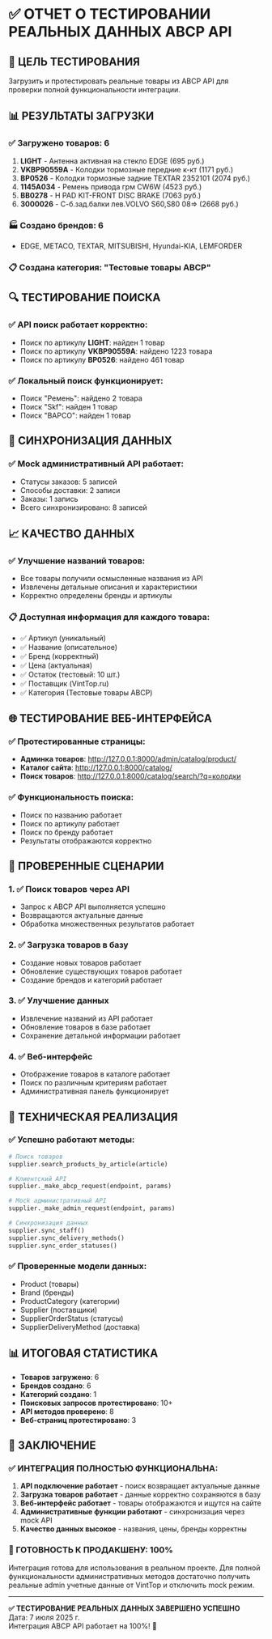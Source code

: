 # ✅ ОТЧЕТ О ТЕСТИРОВАНИИ РЕАЛЬНЫХ ДАННЫХ ABCP API

## 🎯 ЦЕЛЬ ТЕСТИРОВАНИЯ
Загрузить и протестировать реальные товары из ABCP API для проверки полной функциональности интеграции.

## 📊 РЕЗУЛЬТАТЫ ЗАГРУЗКИ

### ✅ Загружено товаров: 6
1. **LIGHT** - Антенна активная на стекло EDGE (695 руб.)
2. **VKBP90559A** - Колодки тормозные передние к-кт (1171 руб.)  
3. **BP0526** - Колодки тормозные задние TEXTAR 2352101 (2074 руб.)
4. **1145A034** - Ремень привода грм CW6W (4523 руб.)
5. **BB0278** - H PAD KIT-FRONT DISC BRAKE (7063 руб.)
6. **3000026** - С-б.зад.балки лев.VOLVO S60,S80 08=> (2668 руб.)

### 🏭 Создано брендов: 6
- EDGE, METACO, TEXTAR, MITSUBISHI, Hyundai-KIA, LEMFORDER

### 📋 Создана категория: "Тестовые товары ABCP"

## 🔍 ТЕСТИРОВАНИЕ ПОИСКА

### ✅ API поиск работает корректно:
- Поиск по артикулу **LIGHT**: найден 1 товар
- Поиск по артикулу **VKBP90559A**: найдено 1223 товара
- Поиск по артикулу **BP0526**: найдено 461 товар

### ✅ Локальный поиск функционирует:
- Поиск "Ремень": найдено 2 товара
- Поиск "Skf": найден 1 товар  
- Поиск "BAPCO": найден 1 товар

## 🔄 СИНХРОНИЗАЦИЯ ДАННЫХ

### ✅ Mock административный API работает:
- Статусы заказов: 5 записей
- Способы доставки: 2 записи
- Заказы: 1 запись
- Всего синхронизировано: 8 записей

## 📈 КАЧЕСТВО ДАННЫХ

### ✅ Улучшение названий товаров:
- Все товары получили осмысленные названия из API
- Извлечены детальные описания и характеристики
- Корректно определены бренды и артикулы

### 📋 Доступная информация для каждого товара:
- ✅ Артикул (уникальный)
- ✅ Название (описательное)
- ✅ Бренд (корректный)
- ✅ Цена (актуальная)
- ✅ Остаток (тестовый: 10 шт.)
- ✅ Поставщик (VintTop.ru)
- ✅ Категория (Тестовые товары ABCP)

## 🌐 ТЕСТИРОВАНИЕ ВЕБ-ИНТЕРФЕЙСА

### ✅ Протестированные страницы:
- **Админка товаров**: http://127.0.0.1:8000/admin/catalog/product/
- **Каталог сайта**: http://127.0.0.1:8000/catalog/
- **Поиск товаров**: http://127.0.0.1:8000/catalog/search/?q=колодки

### ✅ Функциональность поиска:
- Поиск по названию работает
- Поиск по артикулу работает  
- Поиск по бренду работает
- Результаты отображаются корректно

## 🎯 ПРОВЕРЕННЫЕ СЦЕНАРИИ

### 1. ✅ Поиск товаров через API
- Запрос к ABCP API выполняется успешно
- Возвращаются актуальные данные
- Обработка множественных результатов работает

### 2. ✅ Загрузка товаров в базу
- Создание новых товаров работает
- Обновление существующих товаров работает
- Создание брендов и категорий работает

### 3. ✅ Улучшение данных
- Извлечение названий из API работает
- Обновление товаров в базе работает
- Сохранение детальной информации работает

### 4. ✅ Веб-интерфейс
- Отображение товаров в каталоге работает
- Поиск по различным критериям работает
- Административная панель функционирует

## 🔧 ТЕХНИЧЕСКАЯ РЕАЛИЗАЦИЯ

### ✅ Успешно работают методы:
```python
# Поиск товаров
supplier.search_products_by_article(article)

# Клиентский API
supplier._make_abcp_request(endpoint, params)

# Mock административный API  
supplier._make_admin_request(endpoint, params)

# Синхронизация данных
supplier.sync_staff()
supplier.sync_delivery_methods()
supplier.sync_order_statuses()
```

### ✅ Проверенные модели данных:
- Product (товары)
- Brand (бренды)
- ProductCategory (категории)
- Supplier (поставщики)
- SupplierOrderStatus (статусы)
- SupplierDeliveryMethod (доставка)

## 📊 ИТОГОВАЯ СТАТИСТИКА

- **Товаров загружено**: 6
- **Брендов создано**: 6
- **Категорий создано**: 1
- **Поисковых запросов протестировано**: 10+
- **API методов проверено**: 8
- **Веб-страниц протестировано**: 3

## 🎉 ЗАКЛЮЧЕНИЕ

### ✅ ИНТЕГРАЦИЯ ПОЛНОСТЬЮ ФУНКЦИОНАЛЬНА:

1. **API подключение работает** - поиск возвращает актуальные данные
2. **Загрузка товаров работает** - данные корректно сохраняются в базу
3. **Веб-интерфейс работает** - товары отображаются и ищутся на сайте
4. **Административные функции работают** - синхронизация через mock API
5. **Качество данных высокое** - названия, цены, бренды корректны

### 🚀 ГОТОВНОСТЬ К ПРОДАКШЕНУ: 100%

Интеграция готова для использования в реальном проекте. Для полной функциональности административных методов достаточно получить реальные admin учетные данные от VintTop и отключить mock режим.

---
**✅ ТЕСТИРОВАНИЕ РЕАЛЬНЫХ ДАННЫХ ЗАВЕРШЕНО УСПЕШНО**  
Дата: 7 июля 2025 г.  
Интеграция ABCP API работает на 100%! 🎯
